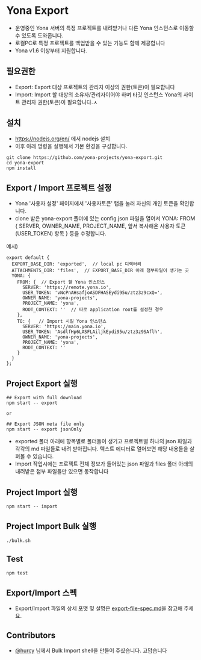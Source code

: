 Yona Export
===

- 운영중인 Yona 서버의 특정 프로젝트를 내려받거나 다른 Yona 인스턴스로 이동할 수 있도록 도와줍니다.
- 로컬PC로 특정 프로젝트를 백업받을 수 있는 기능도 함께 제공합니다
- Yona v1.6 이상부터 지원합니다.

필요권한
---
  - Export: Export 대상 프로젝트의 관리자 이상의 권한(토큰)이 필요합니다
  - Import: Import 할 대상의 소유자/관리자이어야 하며 타깃 인스턴스 Yona의 사이트 관리자 권한(토큰)이 필요합니다.ㅅ

설치
---
- https://nodejs.org/en/ 에서 nodejs 설치 
- 이후 아래 명령을 실행해서 기본 환경을 구성합니다.

```
git clone https://github.com/yona-projects/yona-export.git
cd yona-export
npm install
```

Export / Import 프로젝트 설정
---
- Yona '사용자 설정' 페이지에서 '사용자토큰' 탭을 눌러 자신의 개인 토큰을 확인합니다.
- clone 받은 yona-export 폴더에 있는 config.json 파일을 열어서 YONA: FROM { SERVER, OWNER_NAME, PROJECT_NAME, 앞서 복사해온 사용자 토큰
(USER_TOKEN) 항목 } 등을 수정합니다.

예시)
```
export default {
  EXPORT_BASE_DIR: 'exported',  // local pc 디렉터리
  ATTACHMENTS_DIR: 'files',  // EXPORT_BASE_DIR 아래 첨부파일이 생기는 곳
  YONA: {
    FROM: {  // Export 할 Yona 인스턴스
      SERVER: 'https://remote.yona.io',
      USER_TOKEN: 'vNcPnAHsafjoASDFHASEydi95u/ztz3z9cxQ=',
      OWNER_NAME: 'yona-projects',
      PROJECT_NAME: 'yona',
      ROOT_CONTEXT: ''  // 따로 application root를 설정한 경우
    },
    TO: {   // Import 시킬 Yona 인스턴스
      SERVER: 'https://main.yona.io',
      USER_TOKEN: 'AsdlfHp6LASFLAiljkEydi95u/ztz3z9SAflh',
      OWNER_NAME: 'yona-projects',
      PROJECT_NAME: 'yona',
      ROOT_CONTEXT: ''
    }
  }
};

```

Project Export 실행
---

```
## Export with full download
npm start -- export

or

## Export JSON meta file only
npm start -- export jsonOnly

```

- exported 폴더 아래에 항목별로 폴더들이 생기고 프로젝트별 하나의 json 파일과 각각의 md 파일들로 내려 받아집니다. 텍스트 에디터로 열어보면 해당 내용들을 살펴볼 수 있습니다.
- Import 작업시에는 프로젝트 전체 정보가 들어있는 json 파일과 files 폴더 아래의 내려받은 첨부 파일들만 있으면 동작합니다


Project Import 실행
---

```
npm start -- import
```

Project Import Bulk 실행
---

```
./bulk.sh
```

Test
---
```
npm test
```

Export/Import 스펙
---
- Export/Import 파일의 상세 포맷 및 설명은 [export-file-spec.md](/docs/export-file-spec.md)을 참고해 주세요.

Contributors
---
- [@hurcy](https://github.com/hurcy) 님께서 Bulk Import shell을 만들어 주셨습니다. 고맙습니다

